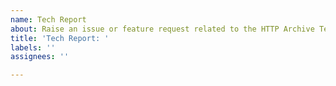 ```yaml
---
name: Tech Report
about: Raise an issue or feature request related to the HTTP Archive Tech Report
title: 'Tech Report: '
labels: ''
assignees: ''

---
```




